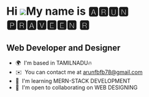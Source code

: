 Hi ![](https://user-images.githubusercontent.com/18350557/176309783-0785949b-9127-417c-8b55-ab5a4333674e.gif)My name is 🅰🆁🆄🅽 🅿🆁🅰🆅🅴🅴🅽 🆁
========================================================================================================================================

Web Developer and Designer
--------------------------

* 🌍  I'm based in TAMILNADU🔥
* ✉️  You can contact me at [arunfbfb78@gmail.com](mailto:arunfbfb78@gmail.com)
* 🧠  I'm learning MERN-STACK DEVELOPMENT
* 🤝  I'm open to collaborating on WEB DESIGNING


